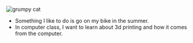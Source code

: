 ![grumpy cat](https://cattime.com/assets/uploads/gallery/top-25-grumpy-cat-memes/025_best-Grumpy-Cat-memes.jpg)

- Something I like to do is go on my bike in the summer.
- In computer class, I want to learn about 3d printing and how it comes from the computer.
